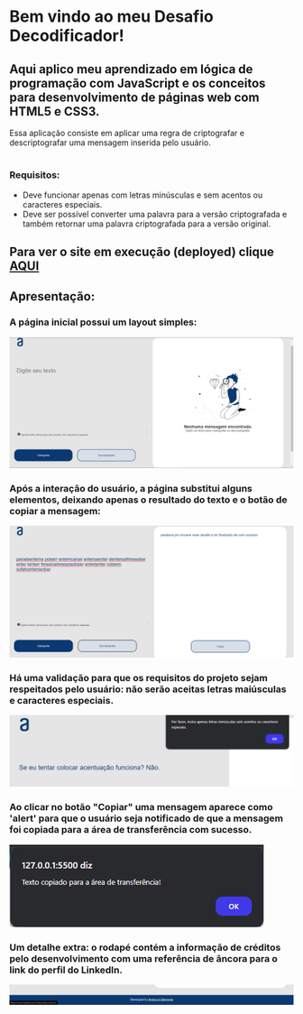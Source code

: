 # Bem vindo ao meu Desafio Decodificador!
## Aqui aplico meu aprendizado em lógica de programação com JavaScript e os conceitos para desenvolvimento de páginas web com HTML5 e CSS3.

Essa aplicação consiste em aplicar uma regra de criptografar e descriptografar uma mensagem inserida pelo usuário.

#

### Requisitos:
- Deve funcionar apenas com letras minúsculas e sem acentos ou caracteres especiais.
- Deve ser possível converter uma palavra para a versão criptografada e também retornar uma palavra criptografada para a versão original.

## Para ver o site em execução (deployed) clique <a href="https://andersonbernardos.github.io/Decodificador/">AQUI</a>

## Apresentação:
### A página inicial possui um layout simples:
<img src="assets\pagina_inicial.png" alt="Layout da página inicial">

### Após a interação do usuário, a página substitui alguns elementos, deixando apenas o resultado do texto e o botão de copiar a mensagem:
<img src="assets\pagina_interacao.png" alt="Layout da página após a interação do usuário">

### Há uma validação para que os requisitos do projeto sejam respeitados pelo usuário: não serão aceitas letras maiúsculas e caracteres especiais.
<img src="assets\validacao.png" alt="Tela de validação dos requisitos">

### Ao clicar no botão "Copiar" uma mensagem aparece como 'alert' para que o usuário seja notificado de que a mensagem foi copiada para a área de transferência com sucesso.
<img src="assets\alert.png" alt="Imagem de alerta de mensagem copiada para a área de transferência">

### Um detalhe extra: o rodapé contém a informação de créditos pelo desenvolvimento com uma referência de âncora para o link do perfil do LinkedIn.
<img src="assets\rodape.png" alt="Rodapé com link para LinkedIn">